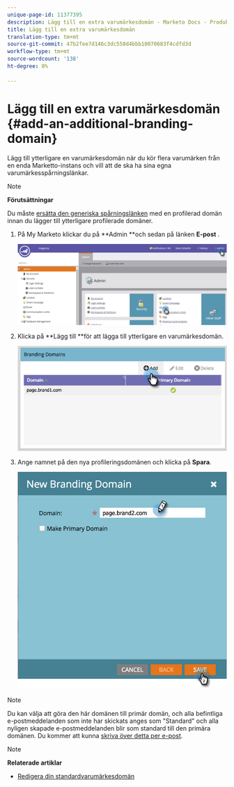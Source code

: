 ```yaml
---
unique-page-id: 11377395
description: Lägg till en extra varumärkesdomän - Marketo Docs - Produktdokumentation
title: Lägg till en extra varumärkesdomän
translation-type: tm+mt
source-git-commit: 47b2fee7d146c3dc558d4bbb10070683f4cdfd3d
workflow-type: tm+mt
source-wordcount: '138'
ht-degree: 0%

---
```



# Lägg till en extra varumärkesdomän {#add-an-additional-branding-domain}

Lägg till ytterligare en varumärkesdomän när du kör flera varumärken från en enda Marketto-instans och vill att de ska ha sina egna varumärkesspårningslänkar.

>[!NOTE]
>
>**Förutsättningar**
>
>Du måste [ersätta den generiska spårningslänken](edit-your-default-branding-domain.md) med en profilerad domän innan du lägger till ytterligare profilerade domäner.

1. På My Marketo klickar du på **Admin **och sedan på länken **E-post** .

   ![](assets/image2016-6-29-16-3a42-3a20.png)

1. Klicka på **Lägg till **för att lägga till ytterligare en varumärkesdomän.

   ![](assets/two.png)

1. Ange namnet på den nya profileringsdomänen och klicka på **Spara**.

   ![](assets/three.png)

>[!NOTE]
>
>Du kan välja att göra den här domänen till primär domän, och alla befintliga e-postmeddelanden som inte har skickats anges som &quot;Standard&quot; och alla nyligen skapade e-postmeddelanden blir som standard till den primära domänen. Du kommer att kunna [skriva över detta per e-post](overwrite-primary-domain-for-emails.md).

>[!NOTE]
>
>**Relaterade artiklar**
>
>* [Redigera din standardvarumärkesdomän](edit-your-default-branding-domain.md)

>



